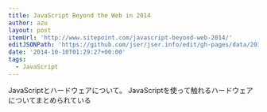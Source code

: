 ```yaml
---
title: JavaScript Beyond the Web in 2014
author: azu
layout: post
itemUrl: 'http://www.sitepoint.com/javascript-beyond-web-2014/'
editJSONPath: 'https://github.com/jser/jser.info/edit/gh-pages/data/2014/10/index.json'
date: '2014-10-10T01:29:27+00:00'
tags:
  - JavaScript
---
```

JavaScriptとハードウェアについて。
JavaScriptを使って触れるハードウェアについてまとめられている
